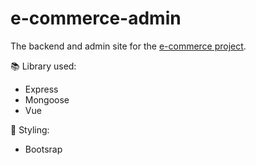 # e-commerce-admin
The backend and admin site for the [e-commerce project](https://github.com/chentselee/e-commerce).

📚 Library used:
- Express
- Mongoose
- Vue

🎨 Styling:
- Bootsrap
